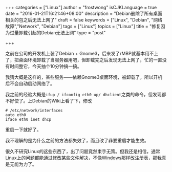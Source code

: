 +++
categories = ["Linux"]
author = "frostwong"
isCJKLanguage = true
date = "2016-01-21T16:21:46+08:00"
description = "Debian删除了所有桌面相关的包之后无法上网了"
draft = false
keywords = ["Linux", "Debian", "网络故障","Network", "Debian"]
tags = ["Linux"]
topics = ["Linux"]
title = "修复因为过量卸载引起的Debian无法上网"
type = "post"

+++

之前在公司的开发机上装了Debian + Gnome3，后来发了rMBP就基本用不上了，把桌面环境卸载了当服务器用吧，但卸载完之后发现无法上网了，忙的一直没有时间整它，今天抽个10分钟搞一搞。

我猜大概是这样的，某些服务——依赖Gnome3桌面环境，被卸载了，所以开机后不会自动启动网络了。

我之前的经验大概是`ifup / ifconfig eth0 up/ dhclient`之类的命令，但发现都不好使了。上Debian的Wiki上看了下，修改

```
# /etc/network/interfaces
auto eth0
iface eth0 inet dhcp
```

重启一下就好了。

我不理解的是为什么之前的方法都失效了，而且改了非要重启才能生效。

很久不研究Linux的这些东西了，出了问题竟然束手无策。但我还是相信，通常Linux上的问题都能通过修改某些文件解决，不像Windows那样改注册表，那我真是无能为力了。

